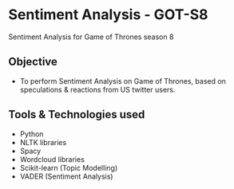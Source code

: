 # Sentiment Analysis - GOT-S8
Sentiment Analysis for Game of Thrones season 8

## Objective
* To perform Sentiment Analysis on Game of Thrones, based on speculations & reactions from US twitter users.

## Tools & Technologies used
* Python
* NLTK libraries
* Spacy
* Wordcloud libraries
* Scikit-learn (Topic Modelling)
* VADER (Sentiment Analysis)
